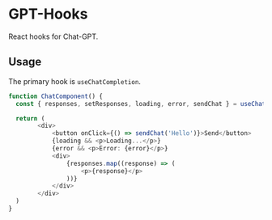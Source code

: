 # GPT-Hooks
React hooks for Chat-GPT. 

## Usage
The primary hook is `useChatCompletion`.
```typescript
function ChatComponent() {
  const { responses, setResponses, loading, error, sendChat } = useChatCompletion()

  return (
        <div>
            <button onClick={() => sendChat('Hello')}>Send</button>
            {loading && <p>Loading...</p>}
            {error && <p>Error: {error}</p>}
            <div>
                {responses.map((response) => (
                    <p>{response}</p>
                ))}
            </div>
        </div>
  )
}
```
